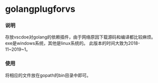 # golangplugforvs
### 说明
存放vscdoe对golang的依赖插件，由于网络原因下载源码和编译都比较麻烦。
exe是windows系统，其他是linux系统的。
此版本的时间大致为2018-11~2019~1。

### 使用

将相应的文件放在gopath的bin目录中即可。
